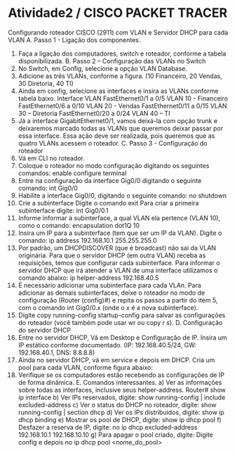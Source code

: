 # Atividade2 /  CISCO PACKET TRACER
Configurando roteador CISCO (2911) com VLAN e Servidor DHCP para cada VLAN
A. Passo 1 - Ligação dos componentes.
1. Faça a ligação dos computadores, switch e roteador, conforme a tabela disponibilizada.
B. Passo 2 – Configuração das VLANs no Switch
2. No Switch, em Config, selecione a opção VLAN Database.
3. Adicione as três VLANs, conforme a figura. (10 Financeiro, 20 Vendas, 30 Diretoria, 40 TI)
4. Ainda em config, selecione as interfaces e insira as VLANs conforme tabela baixo.
Interface
VLAN
FastEthernet0/1 a 0/5
VLAN 10 - Financeiro
FastEthernet0/6 a 0/10
VLAN 20 - Vendas
FastEthernet0/11 a 0/15
VLAN 30 – Diretoria
FastEthernet0/20 a 0/24
VLAN 40 – TI
5. Já a interface GigabitEthernet0/1, vamos deixá-la com opção trunk e deixaremos marcado todas as VLANs que queremos deixar passar por essa interface. Essa ação deve ser realizada, pois queremos que as quatro VLANs acessem o roteador.
C. Passo 3 - Configuração do roteador
1. Vá em CLI no roteador.
2. Coloque o roteador no modo configuração digitando os seguintes comandos:
enable
configure terminal
3. Entre na configuração da interface Gig0/0 digitando o seguinte comando:
int Gig0/0
4. Habilite a interface Gig0/0, digitando o seguinte comando:
no shutdown
5. Crie a subinterface
Digite o comando exit
Para criar a primeira subinterface digite:
int Gig0/0.1
6. Informe informar à subinterface, a qual VLAN ela pertence (VLAN 10), como o comando:
encapsulation dot1Q 10
7. Insira um IP para a subinterface (tem que ser um IP da VLAN). Digite o comando:
ip address 192.168.10.1 255.255.255.0
8. Por padrão, um DHCPDISCOVER (que é broadcast) não sai da VLAN originária. Para que o servidor DHCP (em outra VLAN) receba as requisições, temos que configurar cada subinterface. Para informar o servidor DHCP que irá atender a VLAN de uma interface utilizamos o comando abaixo:
ip helper-address 192.168.40.5
9. É necessário adicionar uma subinterface para cada VLAn. Para adicionar as demais subinterfaces, deixe o roteador no modo de configuração (Router (config)#) e repita os passos a partir do item 5, com o comando int Gig0/0.x (onde o x é a nova subinterface).
10. Digite copy running-config startup-config para salvar as configurações do roteador (você também pode usar wr ou copy r s).
D. Configuração do servidor DHCP
1. Entre no servidor DHCP, Vá em Desktop e Configuração de IP. Insira um IP estático conforme documentado. (IP: 192.168.40.5/24, GW: 192.168.40.1, DNS: 8.8.8.8)
2. Ainda no servidor DHCP, vá em service e depois em DHCP. Cria um pool para cada VLAN, conforme figura abaixo:
3. Verifique se os computadores estão recebendo as configurações de IP de forma dinâmica.
E. Comandos interessantes.
a) Ver as informações sobre todas as interfaces, inclusive seus helper-address.
Router# show ip interface
b) Ver IPs reservados, digite:
show running-config | include excluded-address
c) Ver o status do DHCP no roteador, digite:
show running-config | section dhcp
d) Ver os IPs distribuídos, digite:
show ip dhcp binding
e) Mostrar os pool de DHCP, digite:
show ip dhcp pool
f) Desfazer a reserva de IP, digite:
no ip dhcp excluded-address 192.168.10.1 192.168.10.10
g) Para apagar o pool criado, digite:
Digite config e depois
no ip dhcp pool <nome_do_pool>
